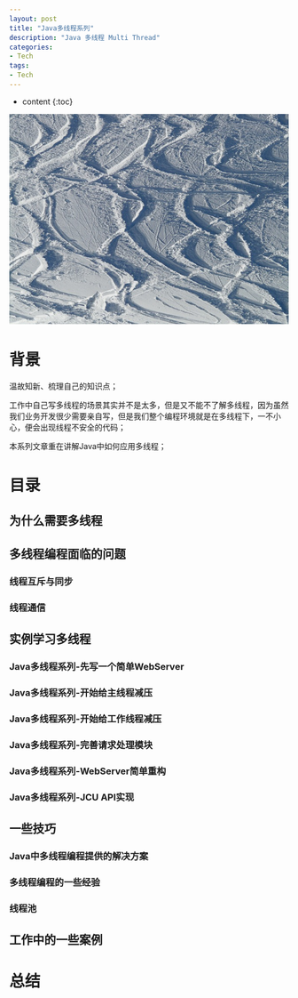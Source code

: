 ```yaml
---
layout: post
title: "Java多线程系列"
description: "Java 多线程 Multi Thread"
categories: 
- Tech
tags:
- Tech
---
```


* content
{:toc}

![Metrics](/css/pics/2017-11-13-multi-thread.jpg)

# 背景
温故知新、梳理自己的知识点；

工作中自己写多线程的场景其实并不是太多，但是又不能不了解多线程，因为虽然我们业务开发很少需要亲自写，但是我们整个编程环境就是在多线程下，一不小心，便会出现线程不安全的代码；

本系列文章重在讲解Java中如何应用多线程；

# 目录

## 为什么需要多线程

## 多线程编程面临的问题

### 线程互斥与同步

### 线程通信

## 实例学习多线程

### Java多线程系列-先写一个简单WebServer

### Java多线程系列-开始给主线程减压

### Java多线程系列-开始给工作线程减压

### Java多线程系列-完善请求处理模块

### Java多线程系列-WebServer简单重构

### Java多线程系列-JCU API实现

## 一些技巧

### Java中多线程编程提供的解决方案

### 多线程编程的一些经验

### 线程池

## 工作中的一些案例

# 总结
